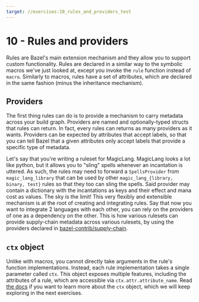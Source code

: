 ```yaml
---
target: //exercises:10_rules_and_providers_test
---
```

# 10 - Rules and providers

Rules are Bazel's main extension mechanism and they allow you to support custom functionality. Rules are declared in a similar way to the symbolic macros we've just looked at, except you invoke the `rule` function instead of `macro`. Similarly to macros, rules have a set of attributes, which are declared in the same fashion (minus the inheritance mechanism).

## Providers

The first thing rules can do is to provide a mechanism to carry metadata across your build graph. Providers are named and optionally-typed structs that rules can return. In fact, every rules can returns as many providers as it wants. Providers can be expected by attributes that accept labels, so that you can tell Bazel that a given attributes only accept labels that provide a specific type of metadata. 

Let's say that you're writing a ruleset for MagicLang. MagicLang looks a lot like python, but it allows you to "sling" spells whenever an incantation is uttered. As such, the rules may need to forward a `SpellsProvider` from `magic_lang_library` that can be used by other `magic_lang_{library, binary, test}` rules so that they too can sling the spells. Said provider may contain a dictionary with the incantations as keys and their effect and mana cost as values. The sky is the limit! This very flexibly and extensible mechanism is at the root of creating and integrating rules. Say that now you want to integrate 2 languages with each other, you can rely on the providers of one as a dependency on the other. This is how various rulesets can provide supply-chain metadata across various rulesets, by using the providers declared in [bazel-contrib/supply-chain](https://github.com/bazel-contrib/supply-chain/tree/main/metadata/providers).

## `ctx` object

Unlike with macros, you cannot directly take arguments in the rule's function implementations. Instead, each rule implementation takes a single parameter called `ctx`. This object exposes multiple features, including the attributes of a rule, which are accessible via `ctx.attr.attribute_name`. Read [the docs](https://bazel.build/rules/lib/builtins/ctx) if you want to learn more about the `ctx` object, which we will keep exploring in the next exercises.
